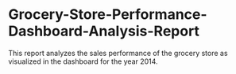 # Grocery-Store-Performance-Dashboard-Analysis-Report
This report analyzes the sales performance of the grocery store as visualized in the dashboard for the year 2014.
